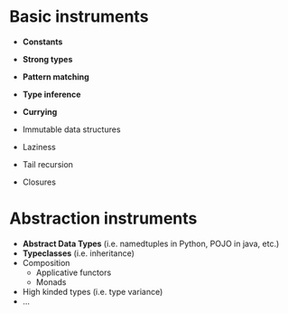 
# Basic instruments
- __Constants__
- __Strong types__
- __Pattern matching__
- __Type inference__
- __Currying__

- Immutable data structures
- Laziness
- Tail recursion
- Closures


# Abstraction instruments
- __Abstract Data Types__ (i.e. namedtuples in Python, POJO in java, etc.)
- __Typeclasses__ (i.e. inheritance)
- Composition
    - Applicative functors
    - Monads
- High kinded types (i.e. type variance)
- ...
